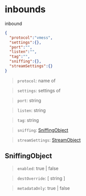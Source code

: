 # inbounds
inbound

```json
{
  "protocol":"vmess",
  "settings":{},
  "port":"",
  "listen":"",
  "tag":"",
  "sniffing":{},
  "streamSettings":{}
}
```

> `protocol`: name of <inbound>

> `settings`: settings of <inbound>

> `port`: string

> `listen`: string

> `tag`: string

> `sniffing`: [SniffingObject](#SniffingObject)

> `streamSettings`: [StreamObject](stream.md)

## SniffingObject

> `enabled`: true | false

> `destOverride`: [ string ]

> `metadataOnly`: true | false
